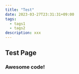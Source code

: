 ```yaml
---
title: "Test"
date: 2023-03-27T23:31:31+09:00
tags:
  - tags1
  - tags2
description: xxx
---
```


## Test Page

### Awesome code!
